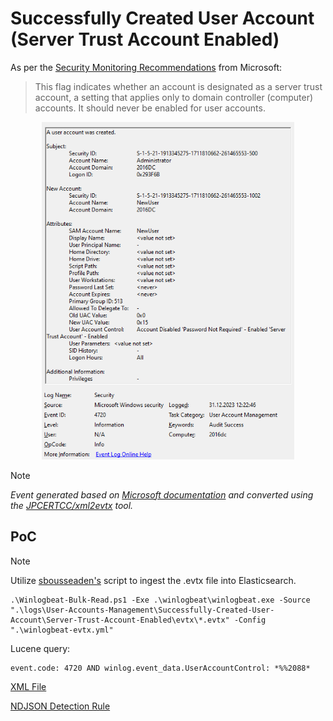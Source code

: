 # Successfully Created User Account (Server Trust Account Enabled)

As per the [Security Monitoring Recommendations](https://learn.microsoft.com/en-us/previous-versions/windows/it-pro/windows-10/security/threat-protection/auditing/event-4720#security-monitoring-recommendations) from Microsoft:
> This flag indicates whether an account is designated as a server trust account, a setting that applies only to domain controller (computer) accounts. It should never be enabled for user accounts.

<div align="center">
    <img alt="Successfully Created User Account (Server Trust Account Enabled)" src="/logs/User-Accounts-Management/Successfully-Created-User-Account/Server-Trust-Account-Enabled/img/Server-Trust-Account-Enabled.png" width="80%">
</div>

> [!NOTE]
> *Event generated based on [Microsoft documentation](https://learn.microsoft.com/en-us/previous-versions/windows/it-pro/windows-10/security/threat-protection/auditing/event-4720) and converted using the [JPCERTCC/xml2evtx](https://github.com/JPCERTCC/xml2evtx) tool.*

## PoC
> [!NOTE]
> Utilize [sbousseaden's](https://github.com/sbousseaden/EVTX-ATTACK-SAMPLES) script to ingest the .evtx file into Elasticsearch.

```
.\Winlogbeat-Bulk-Read.ps1 -Exe .\winlogbeat\winlogbeat.exe -Source ".\logs\User-Accounts-Management\Successfully-Created-User-Account\Server-Trust-Account-Enabled\evtx\*.evtx" -Config ".\winlogbeat-evtx.yml"
```

Lucene query:

```
event.code: 4720 AND winlog.event_data.UserAccountControl: *%%2088*
```

[XML File](/logs/User-Accounts-Management/Successfully-Created-User-Account/Server-Trust-Account-Enabled/xml/Server-Trust-Account-Enabled.xml)

[NDJSON Detection Rule](/logs/User-Accounts-Management/Successfully-Created-User-Account/Server-Trust-Account-Enabled/ndjson/Server-Trust-Account-Enabled.ndjson)